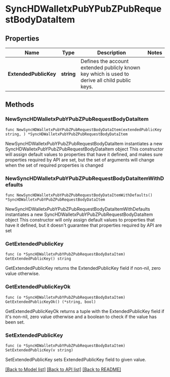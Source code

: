 # SyncHDWalletxPubYPubZPubRequestBodyDataItem

## Properties

Name | Type | Description | Notes
------------ | ------------- | ------------- | -------------
**ExtendedPublicKey** | **string** | Defines the account extended publicly known key which is used to derive all child public keys. | 

## Methods

### NewSyncHDWalletxPubYPubZPubRequestBodyDataItem

`func NewSyncHDWalletxPubYPubZPubRequestBodyDataItem(extendedPublicKey string, ) *SyncHDWalletxPubYPubZPubRequestBodyDataItem`

NewSyncHDWalletxPubYPubZPubRequestBodyDataItem instantiates a new SyncHDWalletxPubYPubZPubRequestBodyDataItem object
This constructor will assign default values to properties that have it defined,
and makes sure properties required by API are set, but the set of arguments
will change when the set of required properties is changed

### NewSyncHDWalletxPubYPubZPubRequestBodyDataItemWithDefaults

`func NewSyncHDWalletxPubYPubZPubRequestBodyDataItemWithDefaults() *SyncHDWalletxPubYPubZPubRequestBodyDataItem`

NewSyncHDWalletxPubYPubZPubRequestBodyDataItemWithDefaults instantiates a new SyncHDWalletxPubYPubZPubRequestBodyDataItem object
This constructor will only assign default values to properties that have it defined,
but it doesn't guarantee that properties required by API are set

### GetExtendedPublicKey

`func (o *SyncHDWalletxPubYPubZPubRequestBodyDataItem) GetExtendedPublicKey() string`

GetExtendedPublicKey returns the ExtendedPublicKey field if non-nil, zero value otherwise.

### GetExtendedPublicKeyOk

`func (o *SyncHDWalletxPubYPubZPubRequestBodyDataItem) GetExtendedPublicKeyOk() (*string, bool)`

GetExtendedPublicKeyOk returns a tuple with the ExtendedPublicKey field if it's non-nil, zero value otherwise
and a boolean to check if the value has been set.

### SetExtendedPublicKey

`func (o *SyncHDWalletxPubYPubZPubRequestBodyDataItem) SetExtendedPublicKey(v string)`

SetExtendedPublicKey sets ExtendedPublicKey field to given value.



[[Back to Model list]](../README.md#documentation-for-models) [[Back to API list]](../README.md#documentation-for-api-endpoints) [[Back to README]](../README.md)


